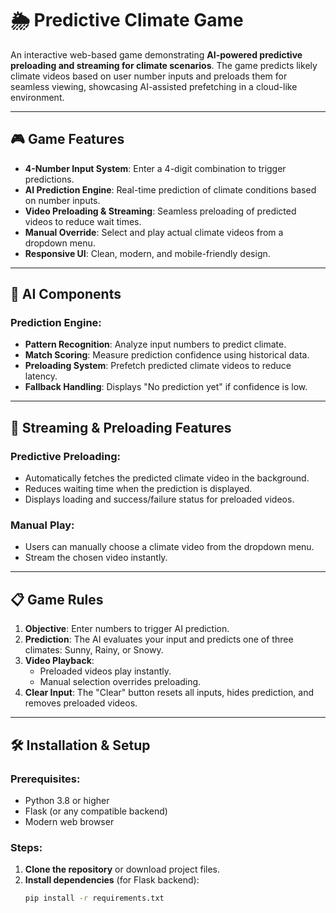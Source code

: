 # 🌦️ Predictive Climate Game

An interactive web-based game demonstrating **AI-powered predictive preloading and streaming for climate scenarios**. The game predicts likely climate videos based on user number inputs and preloads them for seamless viewing, showcasing AI-assisted prefetching in a cloud-like environment.

---

## 🎮 Game Features

- **4-Number Input System**: Enter a 4-digit combination to trigger predictions.
- **AI Prediction Engine**: Real-time prediction of climate conditions based on number inputs.
- **Video Preloading & Streaming**: Seamless preloading of predicted videos to reduce wait times.
- **Manual Override**: Select and play actual climate videos from a dropdown menu.
- **Responsive UI**: Clean, modern, and mobile-friendly design.

---

## 🧠 AI Components

### Prediction Engine:

- **Pattern Recognition**: Analyze input numbers to predict climate.
- **Match Scoring**: Measure prediction confidence using historical data.
- **Preloading System**: Prefetch predicted climate videos to reduce latency.
- **Fallback Handling**: Displays "No prediction yet" if confidence is low.

---

## 🚀 Streaming & Preloading Features

### Predictive Preloading:

- Automatically fetches the predicted climate video in the background.
- Reduces waiting time when the prediction is displayed.
- Displays loading and success/failure status for preloaded videos.

### Manual Play:

- Users can manually choose a climate video from the dropdown menu.
- Stream the chosen video instantly.

---

## 📋 Game Rules

1. **Objective**: Enter numbers to trigger AI prediction.
2. **Prediction**: The AI evaluates your input and predicts one of three climates: Sunny, Rainy, or Snowy.
3. **Video Playback**:
   - Preloaded videos play instantly.
   - Manual selection overrides preloading.
4. **Clear Input**: The "Clear" button resets all inputs, hides prediction, and removes preloaded videos.

---

## 🛠️ Installation & Setup

### Prerequisites:

- Python 3.8 or higher
- Flask (or any compatible backend)
- Modern web browser

### Steps:

1. **Clone the repository** or download project files.
2. **Install dependencies** (for Flask backend):
   ```bash
   pip install -r requirements.txt
